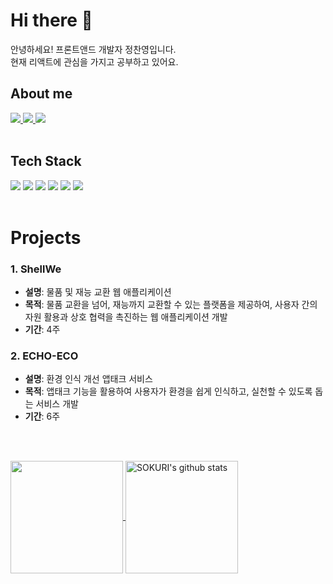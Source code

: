 

# Hi there 👋

안녕하세요! 프론트앤드 개발자 정찬영입니다.
<br>
현재 리액트에 관심을 가지고 공부하고 있어요.

## About me

<div>
  <a href="mailto:q135794268020@gmail.com">
    <img src="https://img.shields.io/badge/Email-D14836?style=for-the-badge&logo=gmail&logoColor=white" />
  </a>
  <a href="https://velog.io/@jcy1016/posts">
    <img src="https://img.shields.io/badge/Velog-20C997?style=for-the-badge&logo=velog&logoColor=white" />
  </a>
  <a href="https://www.instagram.com/chaan__y/">
    <img src="https://img.shields.io/badge/Instagram-E4405F?style=for-the-badge&logo=instagram&logoColor=white" />
 </a>
</div>

<br>

## Tech Stack

<div>
<img src="https://img.shields.io/badge/JavaScript-F7DF1E?style=for-the-badge&logo=javascript&logoColor=black">
<img src="https://img.shields.io/badge/TypeScript-3178C6?style=for-the-badge&logo=typescript&logoColor=black">
<img src="https://img.shields.io/badge/React-61DAFB?style=for-the-badge&logo=react&logoColor=black">
<img src="https://img.shields.io/badge/tanstack query-FF4154?style=for-the-badge&logo=react query&logoColor=black">
<img src="https://img.shields.io/badge/styled component-DB7093?style=for-the-badge&logo=styled-components&logoColor=black">
<img src="https://img.shields.io/badge/Recoil-3578E5?style=for-the-badge&logo=recoil&logoColor=black">
</div>

<br>

# Projects

### 1. ShellWe

- **설명**: 물품 및 재능 교환 웹 애플리케이션
- **목적**: 물품 교환을 넘어, 재능까지 교환할 수 있는 플랫폼을 제공하여, 사용자 간의 자원 활용과 상호 협력을 촉진하는 웹 애플리케이션 개발
- **기간**: 4주

### 2. ECHO-ECO

- **설명**: 환경 인식 개선 앱태크 서비스
- **목적**: 앱태크 기능을 활용하여 사용자가 환경을 쉽게 인식하고, 실천할 수 있도록 돕는 서비스 개발
- **기간**: 6주
  


<br><br>
<div>
<a href="https://github.com/imysh578"><img align="center" style="height:180px" src="https://github-readme-stats.vercel.app/api/top-langs/?username=Jeongchanyeong&layout=compact&theme=nord&hide_border=true" />
</a>
<a href="https://github.com/imysh578"><img align="center" style="height:180px" src="https://github-readme-stats.vercel.app/api?username=Jeongchanyeong&show_icons=true&include_all_commits=true&theme=nord&hide_border=true" alt="SOKURI's github stats" />
  </a>
</div>
